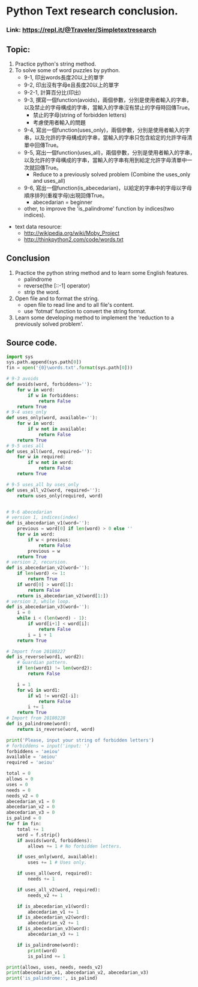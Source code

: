 # Python Text research conclusion.

### Link: https://repl.it/@Traveler/Simpletextresearch

## Topic:
1. Practice python's string method.
2. To solve some of word puzzles by python.
    - 9-1, 印出words長度20以上的單字
    - 9-2, 印出沒有字母e且長度20以上的單字
    - 9-2-1, 計算百分比(印出)
    - 9-3, 撰寫一個function(avoids)，兩個參數，分別是使用者輸入的字串，以及禁止的字母構成的字串，當輸入的字串沒有禁止的字母時回傳True。
        * 禁止的字母(string of forbidden letters)
        * 考慮使用者輸入的問題
    - 9-4, 寫出一個function(uses_only)，兩個參數，分別是使用者輸入的字串，以及允許的字母構成的字串，當輸入的字串只包含給定的允許字母清單中回傳True。
    - 9-5, 寫出一個function(uses_all)，兩個參數，分別是使用者輸入的字串，以及允許的字母構成的字串，當輸入的字串有用到給定允許字母清單中一次就回傳True。
        * Reduce to a previously solved problem (Combine the uses_only and uses_all)
    - 9-6, 寫出一個function(is_abecedarian)，以給定的字串中的字母以字母順序排列(重複字母)出現回傳True。
        * abecedarian = beginner
    - other, to improve the 'is_palindrome' function by indices(two indices).

* text data resource:
    * http://wikipedia.org/wiki/Moby_Project
    * http://thinkpython2.com/code/words.txt

## Conclusion
1. Practice the python string method and to learn some English features.
    - palindrome
    - reverse(the [::-1] operator)
    - strip the word.
2. Open file and to format the string.
    - open file to read line and to  all file's content.
    - use 'fotmat' function to convert the string format.
3. Learn some developing method to implement the 'reduction to a previously solved problem'.

## Source code.
```python
import sys
sys.path.append(sys.path[0])
fin = open('{0}\words.txt'.format(sys.path[0]))

# 9-3 avoids
def avoids(word, forbiddens=''):
    for w in word:
        if w in forbiddens:
            return False
    return True
# 9-4 uses_only
def uses_only(word, available=''):
    for w in word:
        if w not in available:
            return False
    return True
# 9-5 uses_all
def uses_all(word, required=''):
    for w in required:
        if w not in word:
            return False
    return True

# 9-5 uses_all by uses_only
def uses_all_v2(word, required=''):
    return uses_only(required, word)


# 9-6 abecedarian
# version 1, indices(index)
def is_abecedarian_v1(word=''):
    previous = word[0] if len(word) > 0 else ''
    for w in word:
        if w < previous:
            return False
        previous = w
    return True
# version 2, recursion.
def is_abecedarian_v2(word=''):
    if len(word) <= 1:
        return True
    if word[0] > word[1]:
        return False
    return is_abecedarian_v2(word[1:])
# version 3, while loop.
def is_abecedarian_v3(word=''):
    i = 0
    while i < (len(word) - 1):
        if word[i+1] < word[i]:
            return False
        i = i + 1
    return True

# Import from 20180227
def is_reverse(word1, word2):
    # Guardian pattern.
    if len(word1) != len(word2):
        return False

    i = 1
    for w1 in word1:
        if w1 != word2[-i]:
            return False
        i += 1
    return True
# Import from 20180228
def is_palindrome(word):
    return is_reverse(word, word)

print('Please, input your string of forbidden letters')
# forbiddens = input('input: ')
forbiddens = 'aeiou'
available = 'aeiou'
required = 'aeiou'

total = 0
allows = 0
uses = 0
needs = 0
needs_v2 = 0
abecedarian_v1 = 0
abecedarian_v2 = 0
abecedarian_v3 = 0
is_palind = 0
for f in fin:
    total += 1
    word = f.strip()
    if avoids(word, forbiddens):
        allows += 1 # No forbidden letters.

    if uses_only(word, available):
        uses += 1 # Uses only.

    if uses_all(word, required):
        needs += 1

    if uses_all_v2(word, required):
        needs_v2 += 1

    if is_abecedarian_v1(word):
        abecedarian_v1 += 1
    if is_abecedarian_v2(word):
        abecedarian_v2 += 1
    if is_abecedarian_v3(word):
        abecedarian_v3 += 1

    if is_palindrome(word):
        print(word)
        is_palind += 1

print(allows, uses, needs, needs_v2)
print(abecedarian_v1, abecedarian_v2, abecedarian_v3)
print('is_palindrome:', is_palind)
```